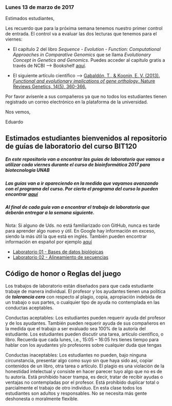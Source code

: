 ### Lunes 13 de marzo de 2017  

Estimados estudiantes,

Les recuerdo que para la próxima semana tenemos nuestro primer control de entrada. El control va a evaluar las dos lecturas que tenemos para el viernes:  

- El capítulo 2 del libro *Sequence - Evolution - Function: Computational Approaches in Comparative Genomics* que se llama *Evolutionary Concept in Genetics and Genomics*. Puedes acceder al capítulo gratis a través de NCBI --> Bookshelf [aquí](http://www.ncbi.nlm.nih.gov/books/NBK20255/?report=reader).

- El siguiente artículo científico --> [Gabaldón, T., & Koonin, E. V. (2013). *Functional and evolutionary implications of gene orthology*. Nature Reviews Genetics, 14(5), 360-366.](https://github.com/bioinf-biotec/labs_bioinf/raw/master/Gabaldón_2013_Nat%20Rev%20Genet.pdf)  

Por favor avísenle a sus compañeros ya que no todos los estudiantes tienen registrado un correo electrónico en la plataforma de la universidad.  

Nos vemos,  

Eduardo


## Estimados estudiantes bienvenidos al repositorio de guías de laboratorio del curso BIT120

##### En este repositorio van a encontrar las guías de laboratorio que vamos a utilizar cada viernes durante el curso de bioinformática 2017 para biotecnología UNAB  
##### Las guías van a ir apareciendo en la medida que vayamos avanzando con el programa del curso. Por cierto el programa del curso lo pueden encontrar [aquí](https://github.com/bioinf-biotec/clases_bioinf/raw/master/Bioinformatica_2017_final.pdf)  
##### Al final de cada guía van a encontrar el trabajo de laboratorio que deberán entregar a la semana siguiente.

Nota: Si alguno de Uds. no está familiarizado con GitHub, nunca es tarde para aprender algo nuevo y útil. En Google hay información en exceso, siendo la más útil la que está en inglés. También pueden encontrar información en español por ejemplo [aquí](http://conociendogithub.readthedocs.org/en/latest/data/dinamica-de-uso/)  

- [Laboratorio 01 - Bases de datos biológicas](https://github.com/bioinf-biotec/labs_bioinf/blob/master/lab01.md) 
- [Laboratorio 02 - Alineamiento de secuencias](https://github.com/bioinf-biotec/labs_bioinf/blob/master/lab02.md) 


## Código de honor o Reglas del juego

Los trabajos de laboratorio están diseñados para que cada estudiante trabaje de manera individual. El profesor y los ayudantes tienen una politica de ***tolerancia cero*** con respecto al plagio, copia, apropiación indebida de un trabajo o sus partes, o cualquier tipo de ayuda no contemplada en las conductas aceptables.

Conductas aceptables: Los estudiantes pueden requerir ayuda del profesor y de los ayudantes. También pueden requerir ayuda de sus compañeros en la medida que el trabajo a ser evaluado sea 100% de la autoría del estudiante. Los estudiantes pueden discutir una tarea, artículo científico, o libro. Recuerda que cada lunes, i.e., 15:05 – 16:05 hrs tienes tiempo para hablar con los ayudantes y/o profesores sobre cualquier duda que tengas

Conductas inaceptables: Los estudiantes no pueden, bajo ninguna circunstancia, presentar algo como suyo sin que haya sido así, copiar contenidos de un libro, otra tarea o artículo. El plagio es una violación de la honestidad intelectual y consiste en hacer parecer tuyo algo que no es de tu autoría. Está prohibido hacer trampa, es decir, tratar de recibir ayudas o ventajas no contempladas por el profesor. Está prohibido duplicar total o parcialmente el trabajo de otro individuo. En esta clase todos los estudiantes son adultos y responsables. No se necesita más gente deshonesta o moralmente flexible.

